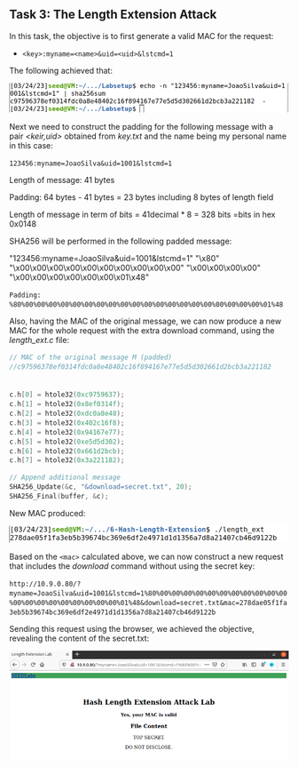 ## Task 3: The Length Extension Attack

In this task, the objective is to first generate a valid MAC for the request:

- `<key>:myname=<name>&uid=<uid>&lstcmd=1`

The following achieved that:

![validMAC](screenshots/validMac.png)

Next we need to construct the padding for the following message with a pair *<keir,uid>* obtained from *key.txt* and the name being my personal name in this case:

`123456:myname=JoaoSilva&uid=1001&lstcmd=1`

Length of message: 41 bytes

Padding: 64 bytes - 41 bytes = 23 bytes including 8 bytes of length field

Length of message in term of bits = 41decimal * 8 = 328 bits =bits in hex 0x0148

SHA256 will be performed in the following padded message:

"123456:myname=JoaoSilva&uid=1001&lstcmd=1"
"\x80"
"\x00\x00\x00\x00\x00\x00\x00\x00\x00\x00"
"\x00\x00\x00\x00"
"\x00\x00\x00\x00\x00\x00\x01\x48"

`Padding: %80%00%00%00%00%00%00%00%00%00%00%00%00%00%00%00%00%00%00%00%00%01%48`

Also, having the MAC of the original message, we can now produce a new MAC for the whole request with the extra download command, using the *length_ext.c* file:

```c
// MAC of the original message M (padded) 
//c97596378ef0314fdc0a8e48402c16f894167e77e5d5d302661d2bcb3a221182


c.h[0] = htole32(0xc9759637);
c.h[1] = htole32(0x8ef0314f);
c.h[2] = htole32(0xdc0a8e48);
c.h[3] = htole32(0x402c16f8);
c.h[4] = htole32(0x94167e77);
c.h[5] = htole32(0xe5d5d302);
c.h[6] = htole32(0x661d2bcb);
c.h[7] = htole32(0x3a221182);
```

```c
// Append additional message
SHA256_Update(&c, "&download=secret.txt", 20);
SHA256_Final(buffer, &c);
```

New MAC produced:

![newMsgMAC](screenshots/newMsgMac.png)

Based on the `<mac>` calculated above, we can now construct a new request that includes the *download* command without using the secret key:

`http://10.9.0.80/?myname=JoaoSilva&uid=1001&lstcmd=1%80%00%00%00%00%00%00%00%00%00%00%00%00%00%00%00%00%00%00%00%00%01%48&download=secret.txt&mac=278dae05f1fa3eb5b39674bc369e6df2e4971d1d1356a7d8a21407cb46d9122b`

Sending this request using the browser, we achieved the objective, revealing the content of the secret.txt:

![secretRevealed](screenshots/Result.png)
